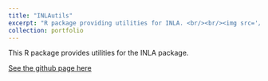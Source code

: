 ```yaml
---
title: "INLAutils"
excerpt: "R package providing utilities for INLA. <br/><br/><img src='/images/shapefileraster-1.png'>"
collection: portfolio
---
```


This R package provides utilities for the INLA package.

[See the github page here](http://www.github.com/timcdlucas/INLAutils)
